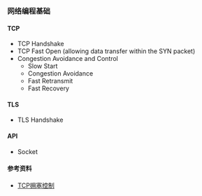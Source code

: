### 网络编程基础
#### TCP
- TCP Handshake
- TCP Fast Open (allowing data transfer within the SYN packet)
- Congestion Avoidance and Control
  - Slow Start
  - Congestion Avoidance
  - Fast Retransmit
  - Fast Recovery

#### TLS
- TLS Handshake

#### API
- Socket

#### 参考资料
- [TCP拥塞控制](http://blog.csdn.net/itmacar/article/details/12278769)
